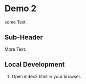 # Demo 2

some Text.

## Sub-Header

More Text.

## Local Development

1. Open index2.html in your browser.
